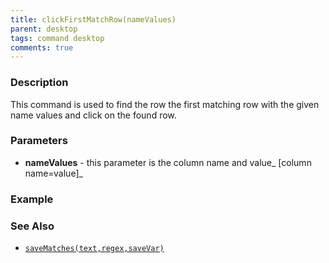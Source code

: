 ```yaml
---
title: clickFirstMatchRow(nameValues)
parent: desktop
tags: command desktop
comments: true
---
```


### Description

This command is used to find the row the first matching row with the given name values and click on the found row.

### Parameters

- **nameValues** - this parameter is the column name and value_ \[column name=value\]_

### Example


### See Also

- [`saveMatches(text,regex,saveVar)`](../base/saveMatches(text,regex,saveVar))